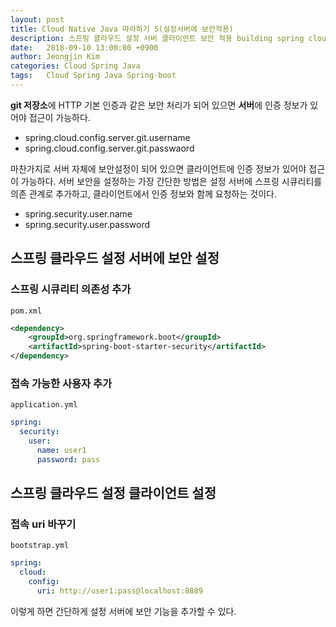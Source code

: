 ```yaml
---
layout: post
title: Cloud Native Java 따라하기 5(설정서버에 보안적용)
description: 스프링 클라우드 설정 서버 클라이언트 보안 적용 building spring clound configuation client server security
date:   2018-09-10 13:00:00 +0900
author: Jeongjin Kim
categories: Cloud Spring Java
tags:	Cloud Spring Java Spring-boot
---
```


**git 저장소**에 HTTP 기본 인증과 같은 보안 처리가 되어 있으면 **서버**에 인증 정보가 있어야 접근이 가능하다.
* spring.cloud.config.server.git.username 
* spring.cloud.config.server.git.passwaord

마찬가지로 서버 자체에 보안설정이 되어 있으면 클라이언트에 인증 정보가 있어야 접근이 가능하다. 서버 보안을 설정하는 가장 간단한 방법은 설정 서버에 스프링 시큐리티를 의존 관계로 추가하고, 클라이언트에서 인증 정보와 함께 요청하는 것이다.

* spring.security.user.name
* spring.security.user.password

## 스프링 클라우드 설정 서버에 보안 설정
### 스프링 시큐리티 의존성 추가

`pom.xml`

```xml
<dependency>
    <groupId>org.springframework.boot</groupId>
    <artifactId>spring-boot-starter-security</artifactId>
</dependency>
```

### 접속 가능한 사용자 추가

`application.yml`

```yml
spring:
  security:
    user:
      name: user1
      password: pass
```

## 스프링 클라우드 설정 클라이언트 설정
### 접속 uri 바꾸기

`bootstrap.yml`

```yml
spring:
  cloud:
    config:
      uri: http://user1:pass@localhost:8889
```

이렇게 하면 간단하게 설정 서버에 보안 기능을 추가할 수 있다.